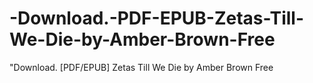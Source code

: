 # -Download.-PDF-EPUB-Zetas-Till-We-Die-by-Amber-Brown-Free
"Download. [PDF/EPUB] Zetas Till We Die by Amber   Brown Free
